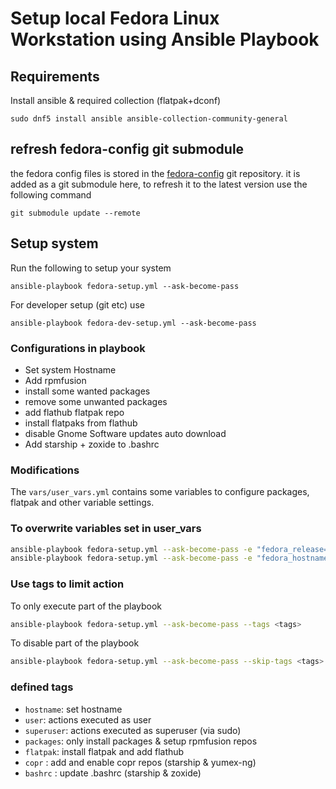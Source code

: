 # Setup local Fedora Linux Workstation using Ansible Playbook

## Requirements

Install ansible & required collection (flatpak+dconf)

```
sudo dnf5 install ansible ansible-collection-community-general
```

## refresh fedora-config git submodule

the fedora config files is stored in the [fedora-config](https://github.com/timlau/fedora-config) git repository.
it is added as a git submodule here, to refresh it to the latest version use the following command

```
git submodule update --remote
```

## Setup system

Run the following to setup your system

```
ansible-playbook fedora-setup.yml --ask-become-pass
```

For developer setup (git etc) use

```
ansible-playbook fedora-dev-setup.yml --ask-become-pass

```

### Configurations in playbook

- Set system Hostname
- Add rpmfusion
- install some wanted packages
- remove some unwanted packages
- add flathub flatpak repo
- install flatpaks from flathub
- disable Gnome Software updates auto download
- Add starship + zoxide to .bashrc

### Modifications

The `vars/user_vars.yml` contains some variables to configure packages, flatpak and other variable settings.

### To overwrite variables set in user_vars

```bash
ansible-playbook fedora-setup.yml --ask-become-pass -e "fedora_release=39"
ansible-playbook fedora-setup.yml --ask-become-pass -e "fedora_hostname=BeeBox"
```

### Use tags to limit action

To only execute part of the playbook

```bash
ansible-playbook fedora-setup.yml --ask-become-pass --tags <tags>
```

To disable part of the playbook

```bash
ansible-playbook fedora-setup.yml --ask-become-pass --skip-tags <tags>
```

### defined tags

- `hostname`: set hostname
- `user`: actions executed as user
- `superuser`: actions executed as superuser (via sudo)
- `packages`: only install packages & setup rpmfusion repos
- `flatpak`: install flatpak and add flathub
- `copr` : add and enable copr repos (starship & yumex-ng)
- `bashrc` : update .bashrc (starship & zoxide)

